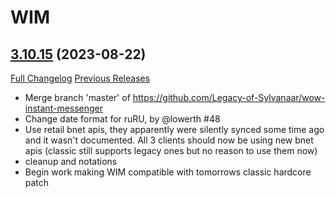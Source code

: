 # WIM

## [3.10.15](https://github.com/Legacy-of-Sylvanaar/wow-instant-messenger/tree/3.10.15) (2023-08-22)
[Full Changelog](https://github.com/Legacy-of-Sylvanaar/wow-instant-messenger/compare/3.10.13...3.10.15) [Previous Releases](https://github.com/Legacy-of-Sylvanaar/wow-instant-messenger/releases)

- Merge branch 'master' of https://github.com/Legacy-of-Sylvanaar/wow-instant-messenger  
- Change date format for ruRU, by @lowerth #48  
- Use retail bnet apis, they apparently were silently synced some time ago and it wasn't documented. All 3 clients should now be using new bnet apis (classic still supports legacy ones but no reason to use them now)  
- cleanup and notations  
- Begin work making WIM compatible with tomorrows classic hardcore patch  
